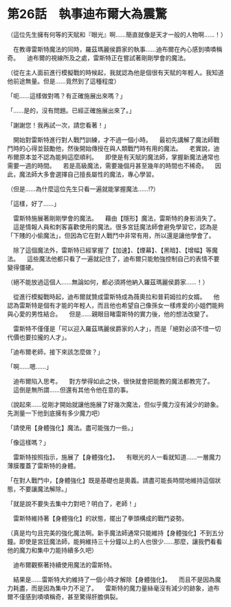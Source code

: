 # 第26話　執事迪布爾大為震驚

（這位先生擁有何等的天賦和『眼光』啊……簡直就像是天才一般的人物啊……！）

　在教導雷斯特魔法的同時，羅茲瑪麗侯爵家的執事……迪布爾在內心感到嘖嘖稱奇。
　迪布爾的視線所及之處，雷斯特正在嘗試著剛剛學會的魔法。

（從在主人面前進行模擬戰的時候起，我就認為他是個很有天賦的年輕人。我知道他前途無量。但是……竟然到了這種程度）

「呃……這樣做對嗎？有正確施展出來嗎？」

「……是的，沒有問題。已經正確施展出來了。」

「謝謝您！我再試一次，請您看著！」

　開始對雷斯特進行對人戰鬥訓練，才不過一個小時。
　最初先講解了魔法師戰鬥時的心得並鼓勵他，然後開始傳授在與人類戰鬥時有用的魔法。
　老實說，迪布爾原本並不認為能夠這麼順利。
　即使是有天賦的魔法師，掌握新魔法通常也需要一週的時間。
　若是高級魔法，需要幾個月甚至幾年的時間也不稀奇。
　因此，魔法師大多會選擇自己擅長屬性的魔法，專心學習。

（但是……為什麼這位先生只看一遍就能掌握魔法……!?）

「這樣，好了……」

　雷斯特施展著剛剛學會的魔法。
　藉由【隱形】魔法，雷斯特的身影消失了。
　這是情報人員和刺客喜歡使用的魔法。很多宮廷魔法師會避免學習它，認為是「下賤的小偷魔法」，但因為它在對人戰鬥中非常有用，所以還是讓他學會了。

　除了這個魔法外，雷斯特已經掌握了【加速】、【煙幕】、【黑暗】、【增幅】等魔法。
　這些魔法他都只看了一遍就記住了，迪布爾只能勉強控制自己的表情不要變得僵硬。

（絕不能放過這個人……無論如何，都必須將他納入羅茲瑪麗侯爵家……！）

　從進行模擬戰時起，迪布爾就贊成雷斯特成為薇奧拉和普莉姆拉的女婿。
　他認為雷斯特是個有才能的年輕人，而且他也希望自己像孫女一樣疼愛的小姐們能夠與心愛的男性結合。
　但是……親眼目睹雷斯特的實力後，他的想法改變了。

　雷斯特不僅僅是「可以迎入羅茲瑪麗侯爵家的人才」，而是「絕對必須不惜一切代價也要拉攏的人才」。

「迪布爾老師，接下來該怎麼做？」

「啊……嗯……」

　迪布爾陷入思考。
　對方學得如此之快，很快就會把能教的魔法都教完了。
　這倒是無所謂……但還有其他令他在意的事。

（說起來……從剛才開始就讓他施展了好幾次魔法，但似乎魔力沒有減少的跡象。先測量一下他到底擁有多少魔力吧）

「請使用【身體強化】魔法。盡可能強力一些。」

「像這樣嗎？」

　雷斯特按照指示，施展了【身體強化】。
　有眼光的人一看就知道……一層魔力薄膜覆蓋了雷斯特的身體。

「在對人戰鬥中，【身體強化】既是基礎也是奧義。請盡可能長時間地維持這個狀態，不要讓魔法解除。」

「就是說不要失去集中力對吧？明白了，老師！」

　雷斯特維持著【身體強化】的狀態，擺出了拳頭構成的戰鬥姿勢。

（真是均勻且完美的強化魔法啊。新手魔法師通常只能維持【身體強化】不到五分鐘。即使是宮廷魔法師，能夠維持三十分鐘以上的人也很少……那麼，讓我們看看他的魔力和集中力能持續多久吧）

　迪布爾觀察著持續使用魔法的雷斯特。

　結果是……雷斯特大約維持了一個小時才解除【身體強化】。
　而且不是因為魔力耗盡，而是因為集中力不足了。
　雷斯特的魔力量絲毫沒有減少的跡象，迪布爾不僅感到嘖嘖稱奇，甚至驚得肝膽俱裂。